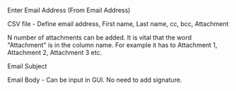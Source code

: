 Enter Email Address (From Email Address)

CSV file - Define email address, First name, Last name, cc, bcc, Attachment

N number of attachments can be added. It is vital that the word "Attachment" is in the column name. For example it has to Attachment 1, Attachment 2, Attachment 3 etc.

Email Subject

Email Body - Can be input in GUI. No need to add signature.
